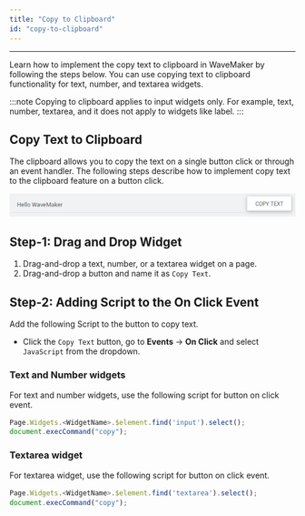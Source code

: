 ```yaml
---
title: "Copy to Clipboard"
id: "copy-to-clipboard"
---
```

---
Learn how to implement the copy text to clipboard in WaveMaker by following the steps below. You can use copying text to clipboard functionality for text, number, and textarea widgets.

:::note
Copying to clipboard applies to input widgets only. For example, text, number, textarea, and it does not apply to widgets like label.
:::

## Copy Text to Clipboard

The clipboard allows you to copy the text on a single button click or through an event handler. The following steps describe how to implement copy text to the clipboard feature on a button click.

[![form_filter_design](/learn/assets/Copy_ClipBoard.png)](/learn/assets/Copy_ClipBoard.png)

## Step-1: Drag and Drop Widget

1. Drag-and-drop a text, number, or a textarea widget on a page.
2. Drag-and-drop a button and name it as `Copy Text`.

## Step-2: Adding Script to the On Click Event

Add the following Script to the button to copy text.

- Click the `Copy Text` button, go to **Events** -> **On Click** and select `JavaScript` from the dropdown.

### Text and Number widgets

For text and number widgets, use the following script for button on click event.

```js
Page.Widgets.<WidgetName>.$element.find('input').select();
document.execCommand("copy");
```

### Textarea widget

For textarea widget, use the following script for button on click event.

```js
Page.Widgets.<WidgetName>.$element.find('textarea').select();
document.execCommand("copy");
```


